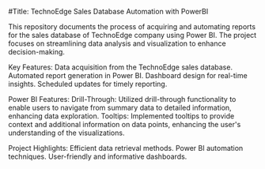 #Title: TechnoEdge Sales Database Automation with PowerBI

This repository documents the process of acquiring and automating reports for the sales database of TechnoEdge company using Power BI. The project focuses on streamlining data analysis and visualization to enhance decision-making.

Key Features:
Data acquisition from the TechnoEdge sales database.
Automated report generation in Power BI.
Dashboard design for real-time insights.
Scheduled updates for timely reporting.

Power BI Features:
Drill-Through: Utilized drill-through functionality to enable users to navigate from summary data to detailed information, enhancing data exploration.
Tooltips: Implemented tooltips to provide context and additional information on data points, enhancing the user's understanding of the visualizations.

Project Highlights:
Efficient data retrieval methods.
Power BI automation techniques.
User-friendly and informative dashboards.
